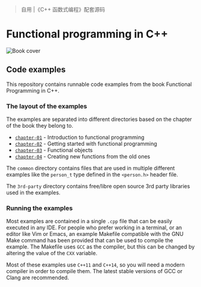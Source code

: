 >  自用 |《C++ 函数式编程》配套源码

# Functional programming in C++

![Book cover](https://gitlab.com/manning-fpcpp-book/code-examples/raw/master/.resources/fpcpp-cover.png)

## Code examples

This repository contains runnable code examples from the book Functional Programming in C++.

### The layout of the examples

The examples are separated into different directories based on the chapter of the book they belong to.

- [`chapter-01`](https://gitlab.com/manning-fpcpp-book/code-examples/tree/master/chapter-01) - Introduction to functional programming
- [`chapter-02`](https://gitlab.com/manning-fpcpp-book/code-examples/tree/master/chapter-02) - Getting started with functional programming
- [`chapter-03`](https://gitlab.com/manning-fpcpp-book/code-examples/tree/master/chapter-03) - Functional objects
- [`chapter-04`](https://gitlab.com/manning-fpcpp-book/code-examples/tree/master/chapter-04) - Creating new functions from the old ones

The `common` directory contains files that are used in multiple different examples like the `person_t` type defined in the `<person.h>` header file.

The `3rd-party` directory contains free/libre open source 3rd party libraries used in the examples.

### Running the examples

Most examples are contained in a single `.cpp` file that can be easily executed in any IDE. For people who prefer working in a terminal, or an editor like Vim or Emacs, an example Makefile compatible with the GNU Make command has been provided that can be used to compile the example. The Makefile uses `GCC` as the compiler, but this can be changed by altering the value of the `CXX` variable.

Most of these examples use `C++11` and `C++14`, so you will need a modern compiler in order to compile them. The latest stable versions of GCC or Clang are recommended.

